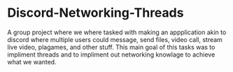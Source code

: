# Discord-Networking-Threads

A group project where we where tasked with making an appplication akin to discord where multiple users could message, send files, video call, stream live video, plagames, and other stuff.  This main goal of this tasks was to impliment threads and to impliment out networking knowlage to achieve what we wanted.
